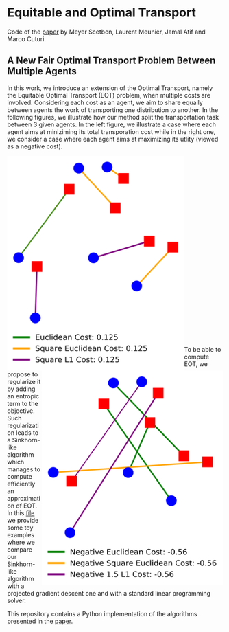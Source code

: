 # Equitable and Optimal Transport
Code of the [paper](https://arxiv.org/pdf/2006.07260.pdf) by Meyer Scetbon, Laurent Meunier, Jamal Atif and Marco Cuturi.

## A New Fair Optimal Transport Problem Between Multiple Agents
In this work, we introduce an extension of the Optimal Transport, namely the Equitable Optimal Transport (EOT) problem, when multiple costs are involved. Considering each cost as an agent, we aim to share equally between agents the work of transporting one distribution to another. In the following figures, we illustrate how our method split the transportation task between 3 given agents. In the left figure, we illustrate a case where each agent aims at miniziming its total transporation cost while in the right one, we consider a case where each agent aims at maximizing its utlity (viewed as a negative cost).

<a href="url"><img src="results/primal_W.png" align='left' height="500" ></a> <a href="url"><img src="results/primal_W_neg.png" align='right' height="500" ></a>  
\
\
\
\
\
\
\
\
\
\
\
\
\
\
\
\
\
\
\
\
\
\
\
\
\
To be able to compute EOT, we propose to regularize it by adding an entropic term to the objective. Such regularization leads to a Sinkhorn-like algorithm which manages to compute efficiently an approximation of EOT. In this [file](https://github.com/meyerscetbon/EOT/blob/main/toy_example.py) we provide some toy examples where we compare our Sinkhorn-like algorithm with a projected gradient descent one and with a standard linear programming solver.


This repository contains a Python implementation of the algorithms presented in the [paper](https://arxiv.org/pdf/2006.07260.pdf).
